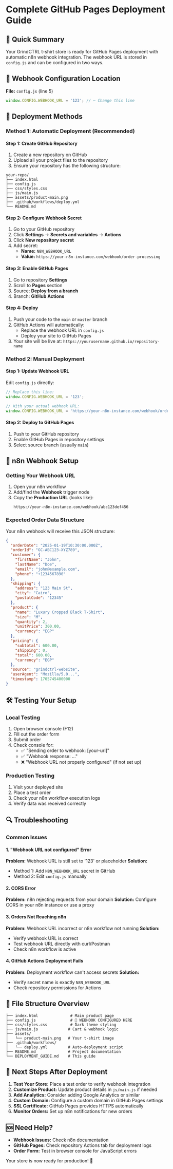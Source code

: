 # Complete GitHub Pages Deployment Guide

## 🎯 Quick Summary
Your GrindCTRL t-shirt store is ready for GitHub Pages deployment with automatic n8n webhook integration. The webhook URL is stored in `config.js` and can be configured in two ways.

## 📁 Webhook Configuration Location

**File:** `config.js` (line 5)
```javascript
window.CONFIG.WEBHOOK_URL = '123'; // ← Change this line
```

## 🚀 Deployment Methods

### Method 1: Automatic Deployment (Recommended)

#### Step 1: Create GitHub Repository
1. Create a new repository on GitHub
2. Upload all your project files to the repository
3. Ensure your repository has the following structure:
```
your-repo/
├── index.html
├── config.js
├── css/styles.css
├── js/main.js
├── assets/product-main.png
├── .github/workflows/deploy.yml
└── README.md
```

#### Step 2: Configure Webhook Secret
1. Go to your GitHub repository
2. Click **Settings** → **Secrets and variables** → **Actions**
3. Click **New repository secret**
4. Add secret:
   - **Name:** `N8N_WEBHOOK_URL`
   - **Value:** `https://your-n8n-instance.com/webhook/order-processing`

#### Step 3: Enable GitHub Pages
1. Go to repository **Settings**
2. Scroll to **Pages** section
3. Source: **Deploy from a branch**
4. Branch: **GitHub Actions**

#### Step 4: Deploy
1. Push your code to the `main` or `master` branch
2. GitHub Actions will automatically:
   - Replace the webhook URL in `config.js`
   - Deploy your site to GitHub Pages
3. Your site will be live at: `https://yourusername.github.io/repository-name`

### Method 2: Manual Deployment

#### Step 1: Update Webhook URL
Edit `config.js` directly:
```javascript
// Replace this line:
window.CONFIG.WEBHOOK_URL = '123';

// With your actual webhook URL:
window.CONFIG.WEBHOOK_URL = 'https://your-n8n-instance.com/webhook/order-processing';
```

#### Step 2: Deploy to GitHub Pages
1. Push to your GitHub repository
2. Enable GitHub Pages in repository settings
3. Select source branch (usually `main`)

## 🔧 n8n Webhook Setup

### Getting Your Webhook URL
1. Open your n8n workflow
2. Add/find the **Webhook** trigger node
3. Copy the **Production URL** (looks like):
   ```
   https://your-n8n-instance.com/webhook/abc123def456
   ```

### Expected Order Data Structure
Your n8n webhook will receive this JSON structure:
```json
{
  "orderDate": "2025-01-19T10:30:00.000Z",
  "orderId": "GC-ABC123-XYZ789",
  "customer": {
    "firstName": "John",
    "lastName": "Doe",
    "email": "john@example.com",
    "phone": "+1234567890"
  },
  "shipping": {
    "address": "123 Main St",
    "city": "Cairo",
    "postalCode": "12345"
  },
  "product": {
    "name": "Luxury Cropped Black T-Shirt",
    "size": "M",
    "quantity": 2,
    "unitPrice": 300.00,
    "currency": "EGP"
  },
  "pricing": {
    "subtotal": 600.00,
    "shipping": 0,
    "total": 600.00,
    "currency": "EGP"
  },
  "source": "grindctrl-website",
  "userAgent": "Mozilla/5.0...",
  "timestamp": 1705745400000
}
```

## 🛠️ Testing Your Setup

### Local Testing
1. Open browser console (F12)
2. Fill out the order form
3. Submit order
4. Check console for:
   - ✅ "Sending order to webhook: [your-url]"
   - ✅ "Webhook response: ..."
   - ❌ "Webhook URL not properly configured" (if not set up)

### Production Testing
1. Visit your deployed site
2. Place a test order
3. Check your n8n workflow execution logs
4. Verify data was received correctly

## 🔍 Troubleshooting

### Common Issues

#### 1. "Webhook URL not configured" Error
**Problem:** Webhook URL is still set to '123' or placeholder
**Solution:** 
- Method 1: Add `N8N_WEBHOOK_URL` secret in GitHub
- Method 2: Edit `config.js` manually

#### 2. CORS Error
**Problem:** n8n rejecting requests from your domain
**Solution:** Configure CORS in your n8n instance or use a proxy

#### 3. Orders Not Reaching n8n
**Problem:** Webhook URL incorrect or n8n workflow not running
**Solution:**
- Verify webhook URL is correct
- Test webhook URL directly with curl/Postman
- Check n8n workflow is active

#### 4. GitHub Actions Deployment Fails
**Problem:** Deployment workflow can't access secrets
**Solution:**
- Verify secret name is exactly `N8N_WEBHOOK_URL`
- Check repository permissions for Actions

## 📝 File Structure Overview

```
├── index.html              # Main product page
├── config.js               # 🔧 WEBHOOK CONFIGURED HERE
├── css/styles.css          # Dark theme styling
├── js/main.js             # Cart & webhook logic
├── assets/
│   └── product-main.png   # Your t-shirt image
├── .github/workflows/
│   └── deploy.yml         # Auto-deployment script
├── README.md              # Project documentation
└── DEPLOYMENT_GUIDE.md    # This guide
```

## 🎉 Next Steps After Deployment

1. **Test Your Store:** Place a test order to verify webhook integration
2. **Customize Product:** Update product details in `js/main.js` if needed
3. **Add Analytics:** Consider adding Google Analytics or similar
4. **Custom Domain:** Configure a custom domain in GitHub Pages settings
5. **SSL Certificate:** GitHub Pages provides HTTPS automatically
6. **Monitor Orders:** Set up n8n notifications for new orders

## 🆘 Need Help?

- **Webhook Issues:** Check n8n documentation
- **GitHub Pages:** Check repository Actions tab for deployment logs
- **Order Form:** Test in browser console for JavaScript errors

Your store is now ready for production! 🚀